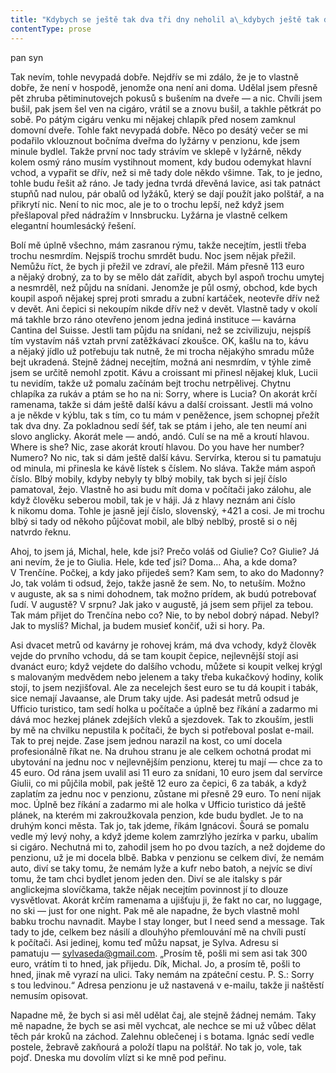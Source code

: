 ```yaml
---
title: "Kdybych se ještě tak dva tři dny neholil a\_kdybych ještě tak dva tři dny nedostal nažrat, tak vypadám fakt jako drsnej horskej týpek\\. Pustil jsem si na ruce teplou vodu, pak jsem si odskočil na záchod a\_pak si zase na ruce pustil teplou vodu\\. Po pár minutách se přestávám klepat a\_koukám na sebe v\_zrcadle, který zabírá skoro celou stěnu nad umyvadlem záchodků v\_kavárně Cantina del Suisse\\. No, málem vypadám docela ostře a\_horsky, no… ale trochu podobně vlastně vypadají i\_někteří houmlesáci, to je těžko říct\\. V\_každým případě tady v\_Madonně di Campiglio nejspíš žádní houmlesáci nejsou, takže by mi asi spíš žrali toho horskýho muže\\. Pravda je ale ta, že vleže a\_v\_posteli jsem nespal už dva dny, a\_jestli hned neseženu Lucii, tak jsem už třetí den po sobě vlastně houmlesák\\. Tvářit se ale radši budu spíš drsně a\_horsky\\. Objednávám si pivo a\_hrozně se těším na tu misku slanejch buráků a\_čipsů a\_všech těch blbostí k\_němu\\. Dvě piva a\_čtvrt kila pořádně prosolenejch buráků a\_čipsů a\_pár oliv mě dostanou z\_nejhoršího, ale musím se okamžitě zvednout, jinak bych tady usnul vsedě\\. Už bude devět večer a\_je jasný, že Lucia dnes nemá šichtu, a\_to je vlastně docela dobře, takže vyrazím rovnou k\_ní\\."
contentType: prose
---
```


<section>

pan syn

Tak nevím, tohle nevypadá dobře. Nejdřív se mi zdálo, že je to vlastně dobře, že není v hospodě, jenomže ona není ani doma. Udělal jsem přesně pět zhruba pětiminutovejch pokusů s bušením na dveře — a nic. Chvíli jsem bušil, pak jsem šel ven na cigáro, vrátil se a znovu bušil, a takhle pětkrát po sobě. Po pátým cigáru venku mi nějakej chlapík před nosem zamknul domovní dveře. Tohle fakt nevypadá dobře. Něco po desátý večer se mi podařilo vklouznout bočníma dveřma do lyžárny v penzionu, kde jsem minule bydlel. Takže první noc tady strávím ve sklepě v lyžárně, někdy kolem osmý ráno musím vystihnout moment, kdy budou odemykat hlavní vchod, a vypařit se dřív, než si mě tady dole někdo všimne. Tak, to je jedno, tohle budu řešit až ráno. Je tady jedna tvrdá dřevěná lavice, asi tak patnáct stupňů nad nulou, pár obalů od lyžáků, který se dají použít jako polštář, a na přikrytí nic. Není to nic moc, ale je to o trochu lepší, než když jsem přešlapoval před nádražím v Innsbrucku. Lyžárna je vlastně celkem elegantní houmlesácký řešení.

Bolí mě úplně všechno, mám zasranou rýmu, takže necejtím, jestli třeba trochu nesmrdím. Nejspíš trochu smrdět budu. Noc jsem nějak přežil. Nemůžu říct, že bych ji přežil ve zdraví, ale přežil. Mám přesně 113 euro a nějaký drobný, za to by se mělo dát zařídit, abych byl aspoň trochu umytej a nesmrděl, než půjdu na snídani. Jenomže je půl osmý, obchod, kde bych koupil aspoň nějakej sprej proti smradu a zubní kartáček, neotevře dřív než v devět. Ani čepici si nekoupím nikde dřív než v devět. Vlastně tady v okolí má takhle brzo ráno otevřeno jenom jedna jediná instituce — kavárna Cantina del Suisse. Jestli tam půjdu na snídani, než se zcivilizuju, nejspíš tím vystavím náš vztah první zatěžkávací zkoušce. OK, kašlu na to, kávu a nějaký jídlo už potřebuju tak nutně, že mi trocha nějakýho smradu může bejt ukradená. Stejně žádnej necejtím, možná ani nesmrdím, v týhle zimě jsem se určitě nemohl zpotit. Kávu a croissant mi přinesl nějakej kluk, Lucii tu nevidím, takže už pomalu začínám bejt trochu netrpělivej. Chytnu chlapíka za rukáv a ptám se ho na ni: Sorry, where is Lucia? On akorát krčí ramenama, takže si dám ještě další kávu a další croissant. Jestli má volno a je někde v kýblu, tak s tím, co tu mám v peněžence, jsem schopnej přežít tak dva dny. Za pokladnou sedí šéf, tak se ptám i jeho, ale ten neumí ani slovo anglicky. Akorát mele — andó, andó. Culí se na mě a kroutí hlavou. Where is she? Nic, zase akorát kroutí hlavou. Do you have her number? Numero? No nic, tak si dám ještě další kávu. Servírka, kterou si tu pamatuju od minula, mi přinesla ke kávě lístek s číslem. No sláva. Takže mám aspoň číslo. Blbý mobily, kdyby nebyly ty blbý mobily, tak bych si její číslo pamatoval, žejo. Vlastně ho asi budu mít doma v počítači jako zálohu, ale když člověku seberou mobil, tak je v háji. Já z hlavy neznám ani číslo k nikomu doma. Tohle je jasně její číslo, slovenský, +421 a cosi. Je mi trochu blbý si tady od někoho půjčovat mobil, ale blbý neblbý, prostě si o něj natvrdo řeknu.

Ahoj, to jsem já, Michal, hele, kde jsi? Prečo voláš od Giulie? Co? Giulie? Já ani nevím, že je to Giulia. Hele, kde teď jsi? Doma… Aha, a kde doma? V Trenčíne. Počkej, a kdy jako přijedeš sem? Kam sem, to ako do Madonny? Jo, tak volám ti odsud, žejo, takže jasně že sem. No, to netuším. Možno v auguste, ak sa s nimi dohodnem, tak možno prídem, ak budú potrebovať ľudí. V augustě? V srpnu? Jak jako v augustě, já jsem sem přijel za tebou. Tak mám přijet do Trenčína nebo co? Nie, to by nebol dobrý nápad. Nebyl? Jak to myslíš? Michal, ja budem musieť končiť, uži si hory. Pa.

Asi dvacet metrů od kavárny je rohovej krám, má dva vchody, když člověk vejde do prvního vchodu, dá se tam koupit čepice, nejlevnější stojí asi dvanáct euro; když vejdete do dalšího vchodu, můžete si koupit velkej krýgl s malovaným medvědem nebo jelenem a taky třeba kukačkový hodiny, kolik stojí, to jsem nezjišťoval. Ale za necelejch šest euro se tu dá koupit i tabák, sice nemají Javaanse, ale Drum taky ujde. Asi padesát metrů odsud je Ufficio turistico, tam sedí holka u počítače a úplně bez říkání a zadarmo mi dává moc hezkej plánek zdejších vleků a sjezdovek. Tak to zkouším, jestli by mě na chvilku nepustila k počítači, že bych si potřeboval poslat e-mail. Tak to prej nejde. Zase jsem jednou narazil na kost, co umí docela profesionálně říkat ne. Na druhou stranu je ale celkem ochotná prodat mi ubytování na jednu noc v nejlevnějším penzionu, kterej tu mají — chce za to 45 euro. Od rána jsem uvalil asi 11 euro za snídani, 10 euro jsem dal servírce Giulii, co mi půjčila mobil, pak ještě 12 euro za čepici, 6 za tabák, a když zaplatím za jednu noc v penzionu, zůstane mi přesně 29 euro. To není nijak moc. Úplně bez říkání a zadarmo mi ale holka v Ufficio turistico dá ještě plánek, na kterém mi zakroužkovala penzion, kde budu bydlet. Je to na druhým konci města. Tak jo, tak jdeme, říkám Ignácovi. Šourá se pomalu vedle mý levý nohy, a když jdeme kolem zamrzlýho jezírka v parku, ubalím si cigáro. Nechutná mi to, zahodil jsem ho po dvou tazích, a než dojdeme do penzionu, už je mi docela blbě. Babka v penzionu se celkem diví, že nemám auto, diví se taky tomu, že nemám lyže a kufr nebo batoh, a nejvíc se diví tomu, že tam chci bydlet jenom jeden den. Diví se ale italsky s pár anglickejma slovíčkama, takže nějak necejtím povinnost jí to dlouze vysvětlovat. Akorát krčím ramenama a ujišťuju ji, že fakt no car, no luggage, no ski — just for one night. Pak mě ale napadne, že bych vlastně mohl babku trochu navnadit. Maybe I stay longer, but I need send a message. Tak tady to jde, celkem bez násilí a dlouhýho přemlouvání mě na chvíli pustí k počítači. Asi jedinej, komu teď můžu napsat, je Sylva. Adresu si pamatuju — sylvaseda@gmail.com. „Prosím tě, pošli mi sem asi tak 300 euro, vrátím ti to hned, jak přijedu. Dík, Michal. Jo, a prosím tě, pošli to hned, jinak mě vyrazí na ulici. Taky nemám na zpáteční cestu. P. S.: Sorry s tou ledvinou.“ Adresa penzionu je už nastavená v e-mailu, takže ji naštěstí nemusím opisovat.

Napadne mě, že bych si asi měl udělat čaj, ale stejně žádnej nemám. Taky mě napadne, že bych se asi měl vychcat, ale nechce se mi už vůbec dělat těch pár kroků na záchod. Zalehnu oblečenej i s botama. Ignác sedí vedle postele, žebravě zakňourá a položí tlapu na polštář. No tak jo, vole, tak pojď. Dneska mu dovolím vlízt si ke mně pod peřinu.

</section>
